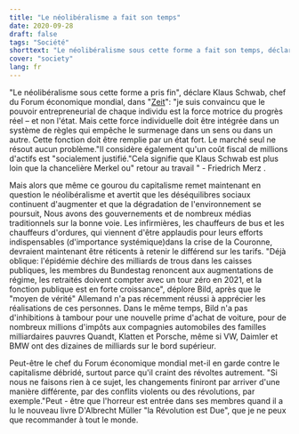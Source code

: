 ```yaml
---
title: "Le néolibéralisme a fait son temps"
date: 2020-09-28
draft: false
tags: "Société"
shorttext: "Le néolibéralisme sous cette forme a fait son temps, déclare le chef du Forum économique mondial, Klaus Schwab, à Die Zeit."
cover: "society"
lang: fr
---
```


"Le néolibéralisme sous cette forme a pris fin", déclare Klaus Schwab, chef du Forum économique mondial, dans "[Zeit](https://www.zeit.de/wirtschaft/2020-09/corona-kapitalismus-rezession-wef-neoliberalismus-klaus-schwab "Der Neoliberalismus hat ausgedient")": "je suis convaincu que le pouvoir entrepreneurial de chaque individu est la force motrice du progrès réel – et non l'état. Mais cette force individuelle doit être intégrée dans un système de règles qui empêche le surmenage dans un sens ou dans un autre. Cette fonction doit être remplie par un état fort. Le marché seul ne résout aucun problème."Il considère également qu'un coût fiscal de millions d'actifs est "socialement justifié."Cela signifie que Klaus Schwab est plus loin que la chancelière Merkel ou" retour au travail " - Friedrich Merz . 

Mais alors que même ce gourou du capitalisme remet maintenant en question le néolibéralisme et avertit que les déséquilibres sociaux continuent d'augmenter et que la dégradation de l'environnement se poursuit, Nous avons des gouvernements et de nombreux médias traditionnels sur la bonne voie. Les infirmières, les chauffeurs de bus et les chauffeurs d'ordures, qui viennent d'être applaudis pour leurs efforts indispensables (d'importance systémique)dans la crise de la Couronne, devraient maintenant être réticents à retenir le différend sur les tarifs. "Déjà oblique: l'épidémie déchire des milliards de trous dans les caisses publiques, les membres du Bundestag renoncent aux augmentations de régime, les retraités doivent compter avec un tour zéro en 2021, et la fonction publique est en forte croissance", déplore Bild, après que le "moyen de vérité" Allemand n'a pas récemment réussi à apprécier les réalisations de ces personnes. Dans le même temps, Bild n'a pas d'inhibitions à tambour pour une nouvelle prime d'achat de voiture, pour de nombreux millions d'impôts aux compagnies automobiles des familles milliardaires pauvres Quandt, Klatten et Porsche, même si VW, Daimler et BMW ont des dizaines de milliards sur le bord supérieur.

Peut-être le chef du Forum économique mondial met-il en garde contre le capitalisme débridé, surtout parce qu'il craint des révoltes autrement. "Si nous ne faisons rien à ce sujet, les changements finiront par arriver d'une manière différente, par des conflits violents ou des révolutions, par exemple."Peut - être que l'horreur est entrée dans ses membres quand il a lu le nouveau livre D'Albrecht Müller "la Révolution est Due", que je ne peux que recommander à tout le monde.
